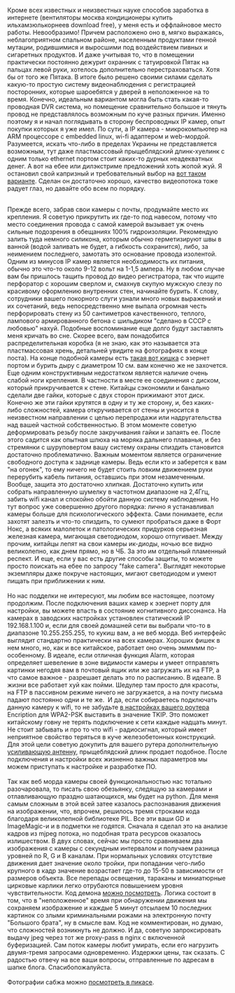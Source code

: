 Кроме всех известных и неизвестных науке способов заработка в интернете (вентиляторы москва кондиционеры купить ильхамзюлькорнеев download free), у меня есть и оффлайновое место работы. Невообразимо! Причем расположено оно в, мягко выражаясь, неблагоприятном спальном районе, населенным продуктами генной мутации,&nbsp;родившимися&nbsp;и выросшими под воздействием пивных и сигаретных продуктов. И даже учитывая то, что в помещении практически постоянно дежурит охранник с татуировкой Пятак на пальцах левой руки, хотелось дополнительно перестраховаться. Хотя бы от того же Пятака. В итоге было решено своими силами сделать какую-то простую систему видеонаблюдения с регистрацией посторонних, которые шароебятся у дверей в&nbsp;неположенное&nbsp;на то время. Конечно, идеальным вариантом могла быть стать какая-то проводная DVR система, но помещение сравнительно большое и тянуть провод не представлялось возможным по куче разных причин. Именно поэтому я и начал поглядывать в сторону беспроводных IP камер, опыт покупки которых я уже имел. По сути, а IP камера - микрокомпьютер на ARM процессоре с embedded linux, wi-fi адаптером и web-мордой. Разумеется, искать что-либо в пределах Украины не представляется возможным, тут даже пластмассовый прыщеблядский длинк-хуелинк с одним только ethernet портом стоит каких-то дурных неадекватных денег. А вот на ебее или дилэкстриме предложений хоть жопой жуй. Я остановил свой капризный и требовательный выбор на <a href="http://www.ebay.com/itm/270814484435?ssPageName=STRK:MEWNX:IT&amp;_trksid=p3984.m1497.l2649#ht_3990wt_977">вот таком варианте</a>. Сделан он достаточно хорошо, качество видеопотока тоже радует глаз, но давайте обо всем по порядку.<div><br></div><div>Прежде всего, забрав свои камеры с почты, продумайте место их крепления. Я советую прикрутить их где-то под навесом, потому что место&nbsp;соединения&nbsp;провода с самой камерой вызывает уж очень сильные подозрения в обещаниях 100% гидроизоляции. Рекомендую залить туда немного силикона, которым обычно герметизируют швы в ванной (водой заливать не будет, а гибкость сохранится), либо, за неимением последнего, замотать это основание провода изолентой. Одним из минусов IP камер является необходимость их питания, обычно это что-то около 9-12 вольт на 1-1,5 ампера. Ну в любом случае вам бы пришлось тащить провод до видео регистратора, так что ищите перфоратор с хорошим сверлом и, смахнув скупую мужскую слезу по красивому оформлению внутренних стен, начинайте бурить. К слову, сотрудники вашего покорного слуги узнали много новых выражений и их сочетаний, ведь непосредственно мне выпала огромная честь перфорировать стену из 50 сантиметров качественного, теплого, лампового армированного бетона с шильдиком "сделано в СССР с любовью" нахуй. Подобные воспоминание еще долго будут заставлять меня кричать во сне. Скорее всего, вам понадобится распределительная коробка (я не знаю, как это называется эта пластмассовая хрень, детальней увидите на фотографиях в конце поста). На конце подобной камеры есть <a href="http://www.tomtop.com/media/catalog/product/cache/1/image/ced77cb19565515451b3578a3bc0ea5e/f/i/file_682_1.jpg">такая вот кишка</a>&nbsp;с эзернет портом и бурить дыру с диаметром 10 см. вам конечно же не захочется. Еще одним конструктивным недостатком является наличие очень слабой ноги крепления. В частности в месте ее соединения с диском, который прикручивается к стене. Китайцы сэкономили и банально сделали две гайки, которые с двух сторон прижимают этот диск. Конечно же эти гайки крутятся в одну и ту же сторону, и, без каких-либо сложностей, камера откручивается от стены и уносится в неизвестном направлении с целью перепродажи или надругательства над вашей частной собственностью. В этом моменте советую деформировать резьбу после закручивания гайки и запаять ее. После этого садится как опытная шлюха на моряка дальнего плаванья, и без стремянки с шуруповертом вашу систему охраны спиздить становится достаточно проблематично. Важным моментом является ограничение свободного доступа к заднице камеры. Ведь если кто и заберется к вам "на огонек", то ему ничего не будет стоить ловким движением руки перерубить кабель питания, оставшись при этом&nbsp;незамеченным. Вообще, защита это достаточно хлипкая. Достаточно купить или собрать направленную шумелку в частотном диапазоне на 2,4Ггц, забить wifi канал и спокойно обойти данную систему наблюдения. Но тут вопрос уже совершенно другого порядка: лично я устанавливал камеры больше для психологического эффекта. Сами понимаете, если захотят залезть и что-то спиздить, то сумеют пробраться даже в Форт Нокс, а всяких малолеток и патологических придурков серьезная железная камера,&nbsp;мигающая&nbsp;светодиодом, хорошо отпугивает. Между прочим, китайцы лепят на свои камеры ик-диоды, ночью все видно великолепно, как днем прямо, но в ЧБ. За это им отдельный пламенный респект. И еще, если у вас есть другие способы защиты, то можете просто поискать на ебее по запросу "fake camera". Выглядят некоторые экземпляры даже покруче настоящих, мигают светодиодом и умеют пищать при приближении к ним.&nbsp;</div><div><br></div><div>Но нас подделки не интересуют, мы любим все настоящее, поэтому продолжим. После подключения ваших камер к эзернет порту для настройки, вы можете впасть в состояние когнитивного диссонанса. На камерах в заводских настройках установлен статический IP 192.168.1.100 и, если для своей домашней сети вы выбрали что-то в диапазоне 10.255.255.255, то кукиш вам, а не веб морда. Веб интерфейс выглядит стандартно практически на всех камерах. Хороших фишек в нем много, но, как и все китайское, работает оно&nbsp;очень&nbsp;эммммм по-особенному. В идеале, если отличная функция Alarm, которая определяет шевеление в зоне видимости камеры и умеет отправлять картинки негодяя вам в почтовый ящик или же загружать их на FTP, а что самое важное - разрешает делать это по расписанию. В идеале. В жизни все работает хуй как пойми. Шедулер там просто для красоты, на FTP в пассивном режиме ничего не загружается, а на почту письма падают постоянно одни и те же. &nbsp;И да, если собираетесь подключать данную камеру к wifi, то не забудьте <a href="https://picasaweb.google.com/110904145311662435301/ZSxCOJ#5683782744782269074">в настройках вашего роутера</a> Encription для WPA2-PSK выставить в значение TKIP. Это поможет китайскому говну не терять подключение к сети каждые надцать минут. Не стоит забывать и про то что wifi - радиосигнал, который имеет неприятное свойство теряться в куче&nbsp;железобетонных&nbsp;конструкций. Для этой цели советую докупить для вашего рутера дополнительную <a href="https://picasaweb.google.com/110904145311662435301/ZSxCOJ#5683782606287695746">усиливающую&nbsp;антенну</a>, прыщеблядский длинк продает подобное. После подключения и настройки всех жизненно важных параметров мы можем приступать к настройке и разработке ПО.</div><div><br></div><div>Так как веб морда камеры своей функциональностью нас тотально разочаровала, то писать свою обезьянку, следящую за камерами и отлавливающую праздно шатающихся, мы будет на python. Для меня самым сложным в этой всей затее казалось распознавания движения на изображении, что, впрочем, решилось тремя строками кода благодаря великолепной библиотеке PIL. Все эти ваши GD и ImageMagic-и и в подметки не годятся.&nbsp;Сначала я сделал это на анализе кадров из mjpeg потока, но подобная трата ресурсов оказалось излишеством. В двух словах, сейчас мы просто&nbsp;сравниваем&nbsp;два изображения с камеры с секундным интервалом и получаем разница уровней по R, G и B каналам. При нормальных условиях отсутствие движения дает значение около тройки, при попадании чего-либо крупного в кадр значение возрастает где-то до 15-50 в зависимости от размеров объекта. Все перепады освещения, тараканы и миниатюрные цирковые карлики легко отрубаются повышением уровня чувствительности. Код демона <a href="https://code.google.com/p/ipcam-security/source/browse/trunk/capture.py">можно посмотреть</a>. Логика состоит в том, что в "неположенное" время при обнаружении движения мы сохраняем изображение и каждые 5 минут отсылаем 10 последних картинок со злыми криминальными рожами на электронную почту "Большого брата", ну в смысле вам. Код не комментирован, но думаю, что сложностей возникнуть не должно. И да, советую запроксировать выдачу jpeg через тот же proxy-pass в nginx с включенной буферизацией. Сам поток камеры любит умирать, если его нагрузить двумя-тремя&nbsp;запросами&nbsp;одновременно. Издержки цены, так сказать. С радостью отвечу на все ваши вопросы, отправленные по адресам в шапке блога. Спасибопожалуйста.</div><div><br></div><div>Фотографии сабжа можно <a href="https://picasaweb.google.com/110904145311662435301/ZSxCOJ">посмотреть в пикасе</a>.</div>